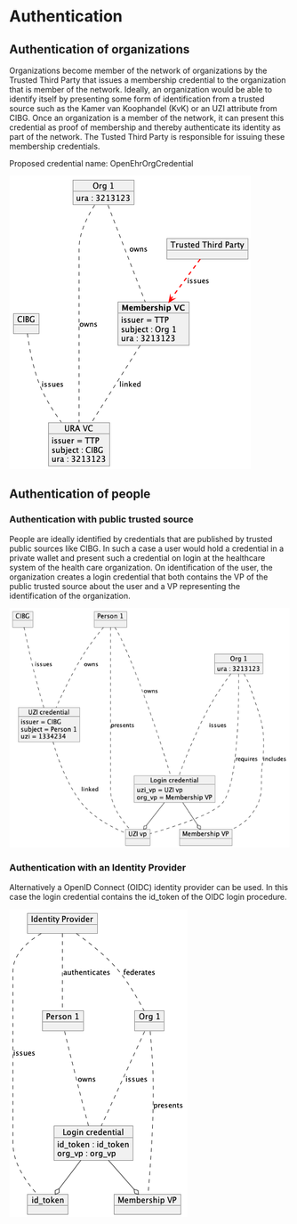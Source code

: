 # Authentication 

## Authentication of organizations

Organizations become member of the network of organizations by the Trusted Third Party that issues a membership credential to the organization that is member of the network. Ideally, an organization would be able to identify itself by presenting some form of identification from a trusted source such as the Kamer van Koophandel (KvK) or an UZI attribute from CIBG. Once an organization is a member of the network, it can present this credential as proof of membership and thereby authenticate its identity as part of the network. The Tusted Third Party is responsible for issuing these membership credentials.

Proposed credential name: OpenEhrOrgCredential

![org_auth.puml](org_auth.png)

## Authentication of people

### Authentication with public trusted source

People are ideally identified by credentials that are published by trusted public sources like CIBG. In such a case a user would hold a credential in a private wallet and present such a credential on login at the healthcare system of the health care organization. On identification of the user, the organization creates a login credential that both contains the VP of the public trusted source about the user and a VP representing the identification of the organization.

![personal_auth_cibg.puml](personal_auth_cibg.png)

### Authentication with an Identity Provider
Alternatively a OpenID Connect (OIDC) identity provider can be used. In this case the login credential contains the id_token of the OIDC login procedure.


![personal_auth_idp.puml](personal_auth_idp.png)
